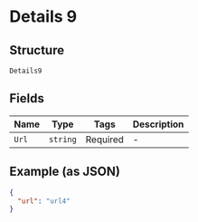 
# Details 9

## Structure

`Details9`

## Fields

| Name | Type | Tags | Description |
|  --- | --- | --- | --- |
| `Url` | `string` | Required | - |

## Example (as JSON)

```json
{
  "url": "url4"
}
```

